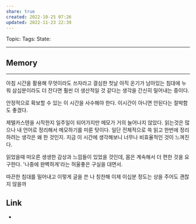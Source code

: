 ```yaml
---
share: true
created: 2022-10-25 07:26
updated: 2022-11-23 22:39
---
```


Topic:
Tags:
State:

---

## Memory
---
아침 시간을 활용해 무엇이라도 쓰자라고 결심한 첫날
아직 온기가 남아있는 침대에 누워 삼십분이라도 더 잔다면 
훨씬 더 생산적일 것 같다는 생각을 간신히 밀어내는 중이다.

안정적으로 확보할 수 있는 이 시간을 사수해야 한다.
이시간이 아니면 안된다는 절박함도 좋겠다.

제텔카스텐을 시작한지 일주일이 되어가지만
메모가 거의 늘어나지 않았다.
읽는것은 많으나 내 언어로 정리해서 메모하기를 미룬 탓이다.
일단 전체적으로 쓱 읽고 한번에 정리하려는 생각은 왜 한 것인지.
지금 이 시간에 생각해보니 너무나 비효율적인 것이 느껴진다.

읽었을때 떠오른 생생한 감상과 느낌들이 있었을 것인데,
몸은 계속해서 더 편한 것을 요구한다.
'나중에 완벽하게'라는 허울좋은 구실을 대면서.

따끈한 침대를 밀어내고 이렇게 글을 쓴 나 칭찬해
이제 이십분 정도는 상을 주어도 괜찮지 않을까





## Link
- 